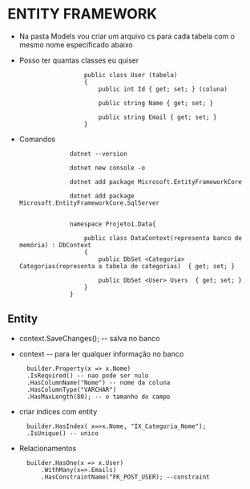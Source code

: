 <h1>ENTITY FRAMEWORK</h1>


* Na pasta Models vou criar um arquivo cs para cada tabela com o mesmo nome especificado abaixo 
* Posso ter quantas classes eu quiser 

                        public class User (tabela)
                        {
                            public int Id { get; set; } (coluna)

                            public string Name { get; set; } 

                            public string Email { get; set; } 
                        }


* Comandos

                    dotnet --version

                    dotnet new console -o

                    dotnet add package Microsoft.EntityFrameworkCore

                    dotnet add package Microsoft.EntityFrameworkCore.SqlServer


                    namespace Projeto1.Data{

                        public class DataContext(representa banco de memória) : DbContext
                        {
                            public DbSet <Categoria> Categorias(representa a tabela de categorias)  { get; set; }

                            public DbSet <User> Users  { get; set; }
                        }
                    }


<h2>Entity</h2>

* context.SaveChanges(); -- salva no banco 

* context -- para ler qualquer informação no banco

        builder.Property(x => x.Nome)
        .IsRequired() -- nao pode ser nulo
        .HasColumnName("Nome") -- nome da coluna
        .HasColumnType("VARCHAR")
        .HasMaxLength(80); -- o tamanho do campo
        

* criar indices com entity

        builder.HasIndex( x=>x.Nome, "IX_Categoria_Nome");
        .IsUnique() -- unico


* Relacionamentos

        builder.HasOne(x => x.User)
            .WithMany(x=>.Emails)
            .HasConstraintName("FK_POST_USER); --constraint